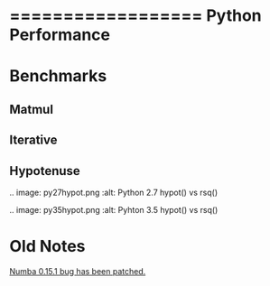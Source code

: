 ==================
Python Performance
==================

Benchmarks
===========

Matmul
------

Iterative
---------

Hypotenuse
----------

.. image: py27hypot.png
  :alt: Python 2.7 hypot() vs rsq()
  
.. image: py35hypot.png
  :alt: Pyhton 3.5 hypot() vs rsq()
 

Old Notes
=========
[ Numba 0.15.1 bug has been patched.](https://github.com/numba/numba/pull/857) 

